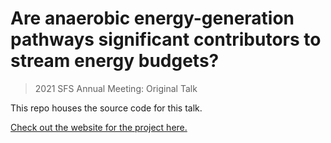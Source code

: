 # Are anaerobic energy-generation pathways significant contributors to stream energy budgets?
>  2021 SFS Annual Meeting: Original Talk

This repo houses the source code for this talk.

[Check out the website for the project here.](https://michelleckelly.github.io/CAREER_NutrientRegimes/)
